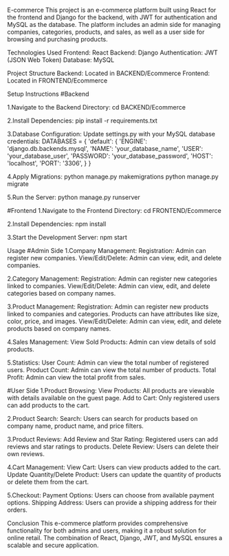 E-commerce
This project is an e-commerce platform built using React for the frontend and Django for the backend, with JWT for authentication and MySQL as the database. The platform includes an admin side for managing companies, categories, products, and sales, as well as a user side for browsing and purchasing products.

Technologies Used
Frontend: React
Backend: Django
Authentication: JWT (JSON Web Token)
Database: MySQL

Project Structure
Backend: Located in BACKEND/Ecommerce
Frontend: Located in FRONTEND/Ecommerce

Setup Instructions
#Backend

1.Navigate to the Backend Directory:
cd BACKEND/Ecommerce

2.Install Dependencies:
pip install -r requirements.txt

3.Database Configuration:
Update settings.py with your MySQL database credentials:
DATABASES = {
    'default': {
        'ENGINE': 'django.db.backends.mysql',
        'NAME': 'your_database_name',
        'USER': 'your_database_user',
        'PASSWORD': 'your_database_password',
        'HOST': 'localhost',
        'PORT': '3306',
    }
}

4.Apply Migrations:
python manage.py makemigrations
python manage.py migrate

5.Run the Server:
python manage.py runserver

#Frontend
1.Navigate to the Frontend Directory:
cd FRONTEND/Ecommerce

2.Install Dependencies:
npm install

3.Start the Development Server:
npm start

Usage
#Admin Side
1.Company Management:
Registration: Admin can register new companies.
View/Edit/Delete: Admin can view, edit, and delete companies.

2.Category Management:
Registration: Admin can register new categories linked to companies.
View/Edit/Delete: Admin can view, edit, and delete categories based on company names.

3.Product Management:
Registration: Admin can register new products linked to companies and categories. Products can have attributes like size, color, price, and images.
View/Edit/Delete: Admin can view, edit, and delete products based on company names.

4.Sales Management:
View Sold Products: Admin can view details of sold products.

5.Statistics:
User Count: Admin can view the total number of registered users.
Product Count: Admin can view the total number of products.
Total Profit: Admin can view the total profit from sales.

#User Side
1.Product Browsing:
View Products: All products are viewable with details available on the guest page.
Add to Cart: Only registered users can add products to the cart.

2.Product Search:
Search: Users can search for products based on company name, product name, and price filters.

3.Product Reviews:
Add Review and Star Rating: Registered users can add reviews and star ratings to products.
Delete Review: Users can delete their own reviews.

4.Cart Management:
View Cart: Users can view products added to the cart.
Update Quantity/Delete Product: Users can update the quantity of products or delete them from the cart.

5.Checkout:
Payment Options: Users can choose from available payment options.
Shipping Address: Users can provide a shipping address for their orders.

Conclusion
This e-commerce platform provides comprehensive functionality for both admins and users, making it a robust solution for online retail. The combination of React, Django, JWT, and MySQL ensures a scalable and secure application.
